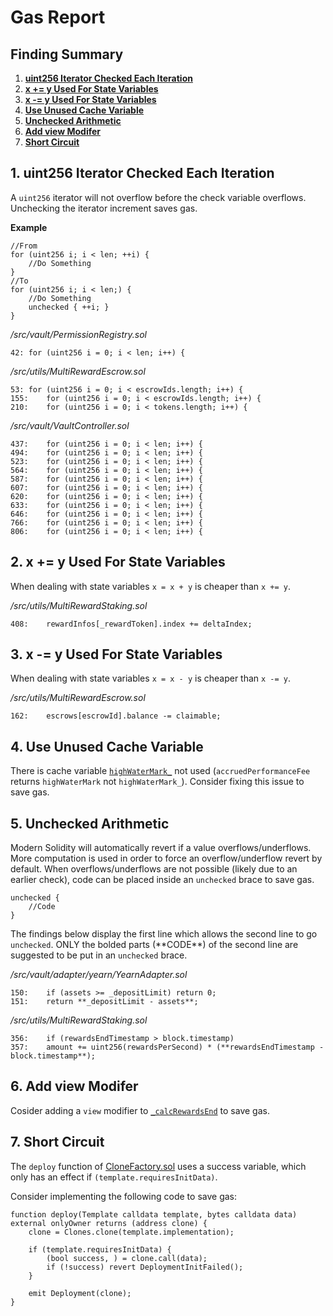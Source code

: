 # Gas Report
## Finding Summary

1. [**uint256 Iterator Checked Each Iteration**](#1-uint256-Iterator-Checked-Each-Iteration)
2. [**x += y Used For State Variables**](#2-x--y-Used-For-State-Variables)
3. [**x -= y Used For State Variables**](#3-x---y-Used-For-State-Variables)
4. [**Use Unused Cache Variable**](#4-Use-Unused-Cache-Variable)
5. [**Unchecked Arithmetic**](#5-Unchecked-Arithmetic)
6. [**Add view Modifer**](#6-Add-view-Modifer)
7. [**Short Circuit**](#7-Short-Circuit)

## 1. uint256 Iterator Checked Each Iteration

A `uint256` iterator will not overflow before the check variable overflows. Unchecking the iterator increment saves gas.

**Example**
```solidity
//From
for (uint256 i; i < len; ++i) {
	//Do Something
}
//To
for (uint256 i; i < len;) {
	//Do Something
	unchecked { ++i; }
}
```

*/src/vault/PermissionRegistry.sol*

```solidity
42:	for (uint256 i = 0; i < len; i++) {
```

*/src/utils/MultiRewardEscrow.sol*

```solidity
53:	for (uint256 i = 0; i < escrowIds.length; i++) {
155:	for (uint256 i = 0; i < escrowIds.length; i++) {
210:	for (uint256 i = 0; i < tokens.length; i++) {
```

*/src/vault/VaultController.sol*

```solidity
437:	for (uint256 i = 0; i < len; i++) {
494:	for (uint256 i = 0; i < len; i++) {
523:	for (uint256 i = 0; i < len; i++) {
564:	for (uint256 i = 0; i < len; i++) {
587:	for (uint256 i = 0; i < len; i++) {
607:	for (uint256 i = 0; i < len; i++) {
620:	for (uint256 i = 0; i < len; i++) {
633:	for (uint256 i = 0; i < len; i++) {
646:	for (uint256 i = 0; i < len; i++) {
766:	for (uint256 i = 0; i < len; i++) {
806:	for (uint256 i = 0; i < len; i++) {
```

## 2. x += y Used For State Variables

When dealing with state variables `x = x + y` is cheaper than `x += y`.

*/src/utils/MultiRewardStaking.sol*

```solidity
408:	rewardInfos[_rewardToken].index += deltaIndex;
```

## 3. x -= y Used For State Variables

When dealing with state variables `x = x - y` is cheaper than `x -= y`.

*/src/utils/MultiRewardEscrow.sol*

```solidity
162:	escrows[escrowId].balance -= claimable;
```

## 4. Use Unused Cache Variable

There is cache variable [`highWaterMark_`](https://github.com/code-423n4/2023-01-popcorn//blob/main/src/vault/Vault.sol#L448) not used (`accruedPerformanceFee` returns `highWaterMark` not `highWaterMark_`). Consider fixing this issue to save gas.

## 5. Unchecked Arithmetic

Modern Solidity will automatically revert if a value overflows/underflows. More computation is used in order to force an overflow/underflow revert by default. When overflows/underflows are not possible (likely due to an earlier check), code can be placed inside an `unchecked` brace to save gas.

```solidity
unchecked {
	//Code
}
```

The findings below display the first line which allows the second line to go `unchecked`. ONLY the bolded parts (\*\*CODE\*\*) of the second line are suggested to be put in an `unchecked` brace.

*/src/vault/adapter/yearn/YearnAdapter.sol*

```solidity
150:	if (assets >= _depositLimit) return 0;
151:	return **_depositLimit - assets**;
```

*/src/utils/MultiRewardStaking.sol*

```solidity
356:	if (rewardsEndTimestamp > block.timestamp)
357:	amount += uint256(rewardsPerSecond) * (**rewardsEndTimestamp - block.timestamp**);
```

## 6. Add view Modifer

Cosider adding a `view` modifier to [`_calcRewardsEnd`](https://github.com/code-423n4/2023-01-popcorn/blob/main/src/utils/MultiRewardStaking.sol#L351) to save gas.

## 7. Short Circuit

The `deploy` function of [CloneFactory.sol](https://github.com/code-423n4/2023-01-popcorn/blob/main/src/vault/CloneFactory.sol) uses a success variable, which only has an effect if `(template.requiresInitData)`. 

Consider implementing the following code to save gas: 

```solidity
function deploy(Template calldata template, bytes calldata data) external onlyOwner returns (address clone) {
    clone = Clones.clone(template.implementation);

    if (template.requiresInitData) {
        (bool success, ) = clone.call(data);
        if (!success) revert DeploymentInitFailed();
    } 

    emit Deployment(clone);
}
```